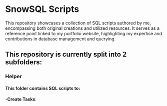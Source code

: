 # SnowSQL Scripts

This repository showcases a collection of SQL scripts authored by me, encompassing both original creations and utilized resources. It serves as a reference point linked to my portfolio website, highlighting my expertise and contributions in database management and querying.

## This repository is currently split into 2 subfolders:
### Helper
#### This folder contains SQL scripts to:
-**Create Tasks**: 


